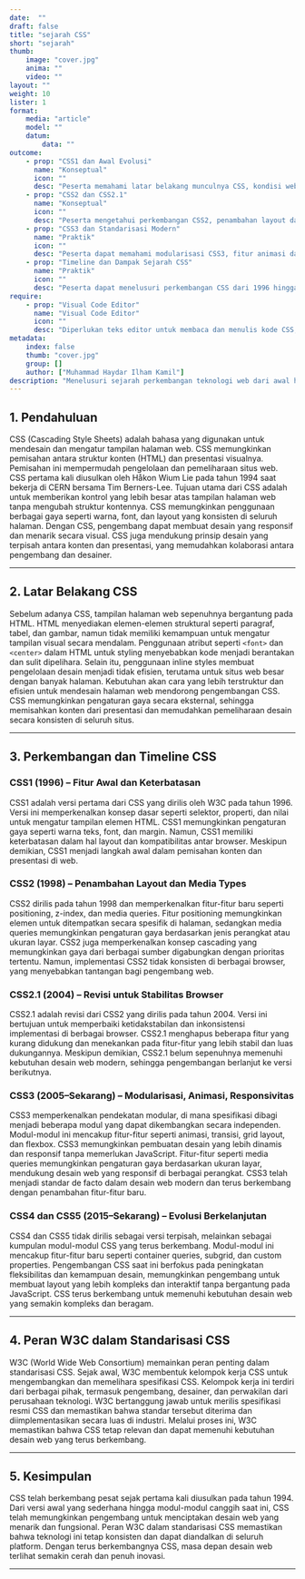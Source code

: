 ```yaml
---
date:  ""
draft: false
title: "sejarah CSS"
short: "sejarah"
thumb:
    image: "cover.jpg"
    anima: ""
    video: ""
layout: ""
weight: 10
lister: 1
format:
    media: "article"
    model: ""
    datum:
        data: ""
outcome:
    - prop: "CSS1 dan Awal Evolusi"
      name: "Konseptual"
      icon: ""
      desc: "Peserta memahami latar belakang munculnya CSS, kondisi web sebelum CSS, serta fitur dan keterbatasan CSS1 pada tahun 1996."
    - prop: "CSS2 dan CSS2.1"
      name: "Konseptual"
      icon: ""
      desc: "Peserta mengetahui perkembangan CSS2, penambahan layout dan media types, serta revisi CSS2.1 untuk stabilitas browser pada tahun 1998–2004."
    - prop: "CSS3 dan Standarisasi Modern"
      name: "Praktik"
      icon: ""
      desc: "Peserta dapat memahami modularisasi CSS3, fitur animasi dan responsivitas, serta peran W3C dalam standarisasi CSS modern."
    - prop: "Timeline dan Dampak Sejarah CSS"
      name: "Praktik"
      icon: ""
      desc: "Peserta dapat menelusuri perkembangan CSS dari 1996 hingga sekarang dan memahami dampak setiap versi terhadap desain web modern."
require:
    - prop: "Visual Code Editor"
      name: "Visual Code Editor"
      icon: ""
      desc: "Diperlukan teks editor untuk membaca dan menulis kode CSS, misalnya Visual Studio Code atau editor sejenis."
metadata:
    index: false
    thumb: "cover.jpg"
    group: []
    author: ["Muhammad Haydar Ilham Kamil"]
description: "Menelusuri sejarah perkembangan teknologi web dari awal hingga modern."
---
```


## 1. Pendahuluan

CSS (Cascading Style Sheets) adalah bahasa yang digunakan untuk mendesain dan mengatur tampilan halaman web. CSS memungkinkan pemisahan antara struktur konten (HTML) dan presentasi visualnya. Pemisahan ini mempermudah pengelolaan dan pemeliharaan situs web. CSS pertama kali diusulkan oleh Håkon Wium Lie pada tahun 1994 saat bekerja di CERN bersama Tim Berners-Lee. Tujuan utama dari CSS adalah untuk memberikan kontrol yang lebih besar atas tampilan halaman web tanpa mengubah struktur kontennya. CSS memungkinkan penggunaan berbagai gaya seperti warna, font, dan layout yang konsisten di seluruh halaman. Dengan CSS, pengembang dapat membuat desain yang responsif dan menarik secara visual. CSS juga mendukung prinsip desain yang terpisah antara konten dan presentasi, yang memudahkan kolaborasi antara pengembang dan desainer. 

---

## 2. Latar Belakang CSS

Sebelum adanya CSS, tampilan halaman web sepenuhnya bergantung pada HTML. HTML menyediakan elemen-elemen struktural seperti paragraf, tabel, dan gambar, namun tidak memiliki kemampuan untuk mengatur tampilan visual secara mendalam. Penggunaan atribut seperti `<font>` dan `<center>` dalam HTML untuk styling menyebabkan kode menjadi berantakan dan sulit dipelihara. Selain itu, penggunaan inline styles membuat pengelolaan desain menjadi tidak efisien, terutama untuk situs web besar dengan banyak halaman. Kebutuhan akan cara yang lebih terstruktur dan efisien untuk mendesain halaman web mendorong pengembangan CSS. CSS memungkinkan pengaturan gaya secara eksternal, sehingga memisahkan konten dari presentasi dan memudahkan pemeliharaan desain secara konsisten di seluruh situs.

---

## 3. Perkembangan dan Timeline CSS

### CSS1 (1996) – Fitur Awal dan Keterbatasan

CSS1 adalah versi pertama dari CSS yang dirilis oleh W3C pada tahun 1996. Versi ini memperkenalkan konsep dasar seperti selektor, properti, dan nilai untuk mengatur tampilan elemen HTML. CSS1 memungkinkan pengaturan gaya seperti warna teks, font, dan margin. Namun, CSS1 memiliki keterbatasan dalam hal layout dan kompatibilitas antar browser. Meskipun demikian, CSS1 menjadi langkah awal dalam pemisahan konten dan presentasi di web.

### CSS2 (1998) – Penambahan Layout dan Media Types

CSS2 dirilis pada tahun 1998 dan memperkenalkan fitur-fitur baru seperti positioning, z-index, dan media queries. Fitur positioning memungkinkan elemen untuk ditempatkan secara spesifik di halaman, sedangkan media queries memungkinkan pengaturan gaya berdasarkan jenis perangkat atau ukuran layar. CSS2 juga memperkenalkan konsep cascading yang memungkinkan gaya dari berbagai sumber digabungkan dengan prioritas tertentu. Namun, implementasi CSS2 tidak konsisten di berbagai browser, yang menyebabkan tantangan bagi pengembang web. 

### CSS2.1 (2004) – Revisi untuk Stabilitas Browser

CSS2.1 adalah revisi dari CSS2 yang dirilis pada tahun 2004. Versi ini bertujuan untuk memperbaiki ketidakstabilan dan inkonsistensi implementasi di berbagai browser. CSS2.1 menghapus beberapa fitur yang kurang didukung dan menekankan pada fitur-fitur yang lebih stabil dan luas dukungannya. Meskipun demikian, CSS2.1 belum sepenuhnya memenuhi kebutuhan desain web modern, sehingga pengembangan berlanjut ke versi berikutnya. 

### CSS3 (2005–Sekarang) – Modularisasi, Animasi, Responsivitas

CSS3 memperkenalkan pendekatan modular, di mana spesifikasi dibagi menjadi beberapa modul yang dapat dikembangkan secara independen. Modul-modul ini mencakup fitur-fitur seperti animasi, transisi, grid layout, dan flexbox. CSS3 memungkinkan pembuatan desain yang lebih dinamis dan responsif tanpa memerlukan JavaScript. Fitur-fitur seperti media queries memungkinkan pengaturan gaya berdasarkan ukuran layar, mendukung desain web yang responsif di berbagai perangkat. CSS3 telah menjadi standar de facto dalam desain web modern dan terus berkembang dengan penambahan fitur-fitur baru.

### CSS4 dan CSS5 (2015–Sekarang) – Evolusi Berkelanjutan

CSS4 dan CSS5 tidak dirilis sebagai versi terpisah, melainkan sebagai kumpulan modul-modul CSS yang terus berkembang. Modul-modul ini mencakup fitur-fitur baru seperti container queries, subgrid, dan custom properties. Pengembangan CSS saat ini berfokus pada peningkatan fleksibilitas dan kemampuan desain, memungkinkan pengembang untuk membuat layout yang lebih kompleks dan interaktif tanpa bergantung pada JavaScript. CSS terus berkembang untuk memenuhi kebutuhan desain web yang semakin kompleks dan beragam.

---

## 4. Peran W3C dalam Standarisasi CSS

W3C (World Wide Web Consortium) memainkan peran penting dalam standarisasi CSS. Sejak awal, W3C membentuk kelompok kerja CSS untuk mengembangkan dan memelihara spesifikasi CSS. Kelompok kerja ini terdiri dari berbagai pihak, termasuk pengembang, desainer, dan perwakilan dari perusahaan teknologi. W3C bertanggung jawab untuk merilis spesifikasi resmi CSS dan memastikan bahwa standar tersebut diterima dan diimplementasikan secara luas di industri. Melalui proses ini, W3C memastikan bahwa CSS tetap relevan dan dapat memenuhi kebutuhan desain web yang terus berkembang.

---

## 5. Kesimpulan

CSS telah berkembang pesat sejak pertama kali diusulkan pada tahun 1994. Dari versi awal yang sederhana hingga modul-modul canggih saat ini, CSS telah memungkinkan pengembang untuk menciptakan desain web yang menarik dan fungsional. Peran W3C dalam standarisasi CSS memastikan bahwa teknologi ini tetap konsisten dan dapat diandalkan di seluruh platform. Dengan terus berkembangnya CSS, masa depan desain web terlihat semakin cerah dan penuh inovasi.

---